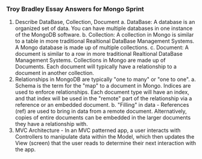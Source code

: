 ### Troy Bradley Essay Answers for Mongo Sprint

1. Describe DataBase, Collection, Document
  a. DataBase: A database is an organized set of data. You can have multiple databases in one instance of the MongoDB software. 
  b. Collection: A collection in Mongo is similar to a table in more traditional Realtional DataBase Management Systems. A Mongo database is made up of multiple collections. 
  c. Document: A document is similar to a row in more traditional Realtional DataBase Management Systems. Collections in Mongo are made up of Documents. Each document will typically have a relationship to a document in another collection.
1. Relationships in MongoDB are typically "one to many" or "one to one". 
  a. Schema is the term for the "map" to a document in Mongo. Indices are used to enforce relationships. Each document type will have an index, and that index will be used in the "remote" part of the relationship via a reference or an embedded document. 
  b. "Filling" in data - References (ref) are used to bring in data from a remote document. Alternatively, copies of entire documents can be embedded in the larger documents they have a relationship with.
1. MVC Architecture - In an MVC patterned app, a user interacts with Controllers to manipulate data within the Model, which then updates the View (screen) that the user reads to determine their next interaction with the app.